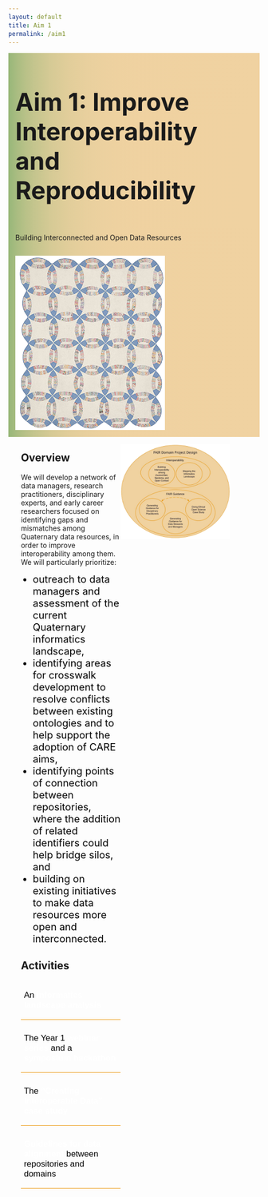 ```yaml
---
layout: default
title: Aim 1
permalink: /aim1
---
```


<style>
  @media print, screen and (max-width:480px) {
   #heading-left {
      padding-bottom: 0%;
      }
}
  li {
  font-size:20px;
  color:#000;
  }
.collapse {
  display: none;
  top: 63px;
  z-index:10000;
  box-shadow: 0px 8px 16px 0px rgba(0,0,0,0.2);
  margin-bottom:5%;
}

.show_b {
  display: grid;
  grid-template-rows: auto;
  
}

  .bttn {
  background-color:transparent;
  cursor:pointer;
  border: 0;
  border-bottom:1px solid #ec970b;
  padding-top:1%;
  font-size:17px;
  text-align:left;
  margin-bottom:4%;
  }
  
  .bttn:hover {
  background-color:#f0ddc0;
  }

    .bttn p:hover {
  font-weight:bold;
  }
  
  strong {
  color:white;
  }
  
  .bttn_show {
  border: 2.5px solid #ec970b;
  }

  .show_b {
  width:150%;
  }
  
  #cap {
  display:none;
  background-color: #f0d2a1;
  position: fixed;
  max-width:180px;
  right:1%;
  border: 1px solid #ec970b;
  padding: 1%;
  margin-left: 2%;
  width:86%;
  }
  
  #quilter:hover #cap {
  display:block;
  }
  
  @media print, screen and (max-width: 720px) {
  .show_b {
  width:200%;
  }
  }

      @media print, screen and (max-width: 580px) {
  #cap {
  left: unset;
  right: 1%;
  bottom: 1%;
  }
  }
  </style>
<div class="text-block-main" style="display:grid;grid-template-columns: auto;margin-right:0px;width:100%;">
  
<div class="text-block-right" style="display:grid;grid-template-columns:repeat(auto-fit, 280px);background-image:linear-gradient(to left, #f0d2a1, 90%, #97b779);padding:0;align-content:center;justify-content:space-between;" id="headingblock">
    <div class="text-block-right" style="display:grid;grid-template-rows:auto auto;background-color:transparent;padding-left:5%;align-content:center;width:95%;" id="heading-left">
      <h1 style="font-size:calc(20px + 3vw);"> Aim 1: Improve Interoperability and Reproducibility </h1>
      <p style="align-self:start;padding-top:10px;" id="describe">Building Interconnected and Open Data Resources</p>
    </div>
    <div class="text-block-right" style="background-color:transparent;padding-left:0;float:right;justify-self:end;max-width:460px; margin-right:5%; margin-left: 5%; width: 90%;" id="heading-image">
      <figure style="display:grid; grid-template-rows: auto auto; margin-left:0px;margin-right:0px;max-width:300px;width:120%;" id="quilter">
        <img src="./images/interoperable_quilt.png" alt="quilt" style="width:100%">
        <figcaption id="cap">Making systems interoperable is a kind of quilting. Image originally from Rocky Mountain Quilt Museum. Thomer and Rayburn, 2023: “A Patchwork of Data Systems”: Quilting as an Analytic Lens and Stabilizing Practice for Knowledge Infrastructures. <i>Science, Technology, & Human Values.</i></figcaption>
      </figure>
    </div>
  </div>
  <div class="text-block-right" style="display:grid;grid-template-columns: repeat(auto-fit, 200px); width:95%;padding-left:5%;overflow:hidden;">
    <div>
    <h2>Overview</h2>
    <div>
      <p>We will develop a network of data managers, research practitioners, disciplinary experts, and early career researchers focused on identifying gaps and mismatches among Quaternary data resources, in order to improve interoperability among them. We will particularly prioritize: <ul>
      <li>outreach to data managers and assessment of the current Quaternary informatics landscape,</li>
      <li>identifying areas for crosswalk development to resolve conflicts between existing ontologies and to help support the adoption of CARE aims,</li>
        <li>identifying points of connection between repositories, where the addition of related identifiers could help bridge silos, and</li> 
        <li>building on existing initiatives to make data resources more open and interconnected.</li></ul></p>
      <h2>Activities</h2> 
        <button class="bttn" id="info-landscape" onclick="Func_infolandscape()">
            <div><p>An <strong>informatics landscape analysis</strong></p></div>
</button>
        <div class="collapse" id="readMore_info-landscape">
          <div class="read-more-content" style="width:90%;padding-left:5%;padding-right:5%;padding-top:2%;padding-bottom:2%;">
          <p>The aim of this analysis is to map the current Quaternary informatics landscape, evaluate current interoperability efforts, and recommend best practices going forward. Webinar discussions and symposia hackathons will be used to  better understand how data managers are using metadata standards and curating data. We will additionally conduct a structured evaluation of three widely used data resources spanning different data domains: Global Biodiversity Information Facility (GBIF),  the Open Context archaeological repository, and Neotoma Paleoecology Database. </p>
            <p>We will evaluate 
              <ol>
              <li>the semantic  <i>coverage</i> of each repository (e.g. what data elements are captured by each repository, and what are the  specific meanings of those elements?) </li>
              <li>points of <i>convergence and conflict</i> between repositories (e.g. what data elements overlap and which are fundamentally mismatched?)</li>
              <li>the <i>completeness</i> of records within repositories, and</li>
              <li>points for further curatorial intervention—places where additional data curation could make records more accessible or interoperable.</li></ol></p>
          </div>
        </div>
    <br>
        <button class="bttn" id="symp-hack" onclick="Func_symphack()">
          <div><p>The Year 1 <strong>webinar series</strong> and a <strong>symposium hackathon</strong></p></div>
      </button>
        <div class="collapse" id="readMore_symp-hack">
          <div class="read-more-content" style="width:90%;padding-left:5%;padding-right:5%;padding-top:2%;padding-bottom:2%;">
            <p>The primary audience for the webinar series and symposium hackathon is data managers, with close interaction with disciplinary practitioners and other members of the broader community. A series of four webinars will be held prior to the symposium hackathon, to ensure that data managers have a common understanding of key concepts and toolsets applicable to the process of developing interoperable systems. These webinars will include opportunities for structured discussion to support the Mapping the Landscape project, as well as help build relationships between participants prior to the symposium hackathon.</p>
              <p>Webinar topics will include 
                <ol>
<li>an overview of common data standards (e.g. DublinCore, Science on Schema, Geoscience Standard Names)</li> 
<li>how individuals can serialize their data formats to JSON-LD or other metadata schemes, and</li> 
<li>how to improve findability and interoperability through services such as DataCite, GeoCODEs  or other tools.</li></ol></p>
            <p>The hackathon aims to accelerate development of the community of practice established  through the webinars—to learn about ourselves, the work we have done in the past and wish to do in the  future, and start a full assessment of existing open data science resources and opportunities for improved  integration. Development of the hackathon will draw from discussions in webinars and be focused on  implementing solutions, specifically using the identified case studies from across the project to anchor discussions.</p>
          </div>
       </div>
  <br>
          <button class="bttn" id="case-study" onclick="Func_casestudy()"> 
            <div><p>The <strong>“Creating Interoperable Data” case study</strong></p></div>
      </button>
          <div class="collapse" id="readMore_case-study">
            <div class="read-more-content" style="width:90%;padding-left:5%;padding-right:5%;padding-top:2%;padding-bottom:2%;">
              <p>Many legacy Quaternary datasets are found in specimen-curation repositories, like museums, with database structures designed to capture specimen-specific long-tail data and often curated decades past without regard to FAIR or CARE principles. This case study will focus on expanding FAIR data curation protocols from the ZooArchNet (ZAN) project to 
                <ol>
<li>link legacy museum-curated zooarcheological data across various community-curated data repositories, and</li>
                  <li>align with CARE guidelines and descendant  community priorities.</li></ol></p>
<p>ZAN has already created pathways to standardize, crosswalk and link zooarchaeological datasets across archaeological and biological repositories. In this case study, UF personnel will work with RCN informatics domain experts and repository data managers, in consultation with Indigenous stakeholders, to expand the ZAN protocols. Continued work on data standards alignments, Linked Open Data, and other intersectional methods will  be used to mobilize Darwin Core-enabled legacy zooarchaeological data from the Florida Museum curation database across multiple repositories.</p>
<p>Our work will be grounded in consultation with descendant community members and tribal authorities to ensure that their interests are represented in our decisions of how to integrate CARE principles within open data sharing. Our tribal collaborators will form an integral part of our use case activities, ensuring that any data sharing is culturally appropriate, ethical, and in support of tribal priorities involving the documentation and protection of environmental resources and cultural heritage. This effort will represent a proof-of-concept workflow and produce best-practice guidelines for such interdisciplinary, inter-repository FAIR and CARE open sharing of legacy curated data that will be disseminated via workshops for the archaeological and zooarchaeological communities.  
</p>
            </div>
      </div>
    <br>
      <button class="bttn" id="guidelines" onclick="Func_guidelines()"> 
          <div><p><strong>Guidelines for data alignment</strong> between repositories and domains</p></div>
      </button>
      <div class="collapse" id="readMore_guidelines">
          <div class="read-more-content" style="width:90%;padding-left:5%;padding-right:5%;padding-top:2%;padding-bottom:2%;">
            <p>Data managers will draw on findings from the Mapping the Landscape effort, webinars, hackathon, and the case study to develop specific guidelines for alignment between Quaternary data resources. Unlike many crosswalks, we will focus on aligning repositories rather than individual datasets, and will center the specific integration needs of the Quaternary community. Likely outcomes will include 
              <ul>
                <li>best practices for setting up repository APIs or other access points, </li> 
                <li>crosswalks between repository schemas,</li>
                <li>guidance for the implementation and use of external APIs to help manage links to external data, and</li>
                <li>the use of Science on Schema or other external ontologies for reporting data.</li></ul>  </p>
          </div>
      </div>
      </div>
    </div>
    <div>
        <figure style="margin-left:0px;margin-right:0px;min-width:220px;" id="fair-des">
        <img src="./images/FAIR_Diagram_v5.png" alt="FAIR Project Design" style="width:100%">
        <figcaption style="text-align:center;"></figcaption>
        </figure>
    </div>
  </div>
</div>

<script>
function Func_infolandscape() {
  document.getElementById("readMore_info-landscape").classList.toggle("show_b");
  document.getElementById("info-landscape").classList.toggle("bttn_show");
}

function Func_symphack() {
  document.getElementById("readMore_symp-hack").classList.toggle("show_b");
  document.getElementById("symp-hack").classList.toggle("bttn_show");
}

  function Func_casestudy() {
  document.getElementById("readMore_case-study").classList.toggle("show_b");
  document.getElementById("case-study").classList.toggle("bttn_show");
}

   function Func_guidelines() {
  document.getElementById("readMore_guidelines").classList.toggle("show_b");
  document.getElementById("guidelines").classList.toggle("bttn_show");
}



</script>
